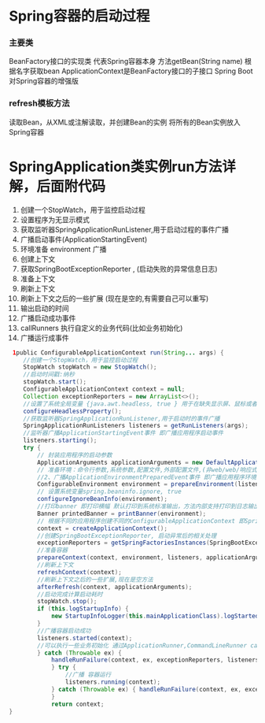 # Spring容器的启动过程

### 主要类
BeanFactory接口的实现类    代表Spring容器本身  方法getBean(String name) 根据名字获取bean
ApplicationContext是BeanFactory接口的子接口    Spring Boot对Spring容器的增强版

### refresh模板方法
读取Bean，从XML或注解读取，并创建Bean的实例
将所有的Bean实例放入Spring容器


# SpringApplication类实例run方法详解，后面附代码

1. 创建一个StopWatch，用于监控启动过程
2. 设置程序为无显示模式
3. 获取监听器SpringApplicationRunListener,用于启动过程的事件广播
4. 广播启动事件(ApplicationStartingEvent)
5. 环境准备 environment 广播
6. 创建上下文
7. 获取SpringBootExceptionReporter , (启动失败的异常信息日志)
8. 准备上下文
9. 刷新上下文
10. 刷新上下文之后的一些扩展 (现在是空的,有需要自己可以重写)
11. 输出启动的时间
12. 广播启动成功事件  
13. callRunners 执行自定义的业务代码(比如业务初始化)  
13. 广播运行成事件  

~~~java
 1public ConfigurableApplicationContext run(String... args) { 
    //创建一个StopWatch，用于监控启动过程 
    StopWatch stopWatch = new StopWatch(); 
    //启动时间戳:纳秒 
    stopWatch.start(); 
    ConfigurableApplicationContext context = null; 
    Collection exceptionReporters = new ArrayList<>(); 
    //设置了系统全局变量 {java.awt.headless, true } 用于在缺失显示屏、鼠标或者键盘时的系统配置,也就是Web服务 
    configureHeadlessProperty(); 
    //获取监听器SpringApplicationRunListener,用于启动时的事件广播 
    SpringApplicationRunListeners listeners = getRunListeners(args); 
    //监听器广播ApplicationStartingEvent事件 即广播应用程序启动事件
    listeners.starting(); 
    try { 
        // 封装应用程序的启动参数 
        ApplicationArguments applicationArguments = new DefaultApplicationArguments(args); 
        // 准备环境：命令行参数,系统参数,配置文件,外部配置文件,(非web/web/响应式web)项目环境
        //2、广播ApplicationEnvironmentPreparedEvent事件 即广播应用程序环境准备事件
        ConfigurableEnvironment environment = prepareEnvironment(listeners, applicationArguments); 
        // 设置系统变量spring.beaninfo.ignore, true 
        configureIgnoreBeanInfo(environment); 
        //打印banner 即打印横幅 默认打印到系统标准输出，方法内部支持打印到日志输出
        Banner printedBanner = printBanner(environment); 
        // 根据不同的应用程序创建不同的ConfigurableApplicationContext 即Spring容器的创建
        context = createApplicationContext(); 
        //创建SpringBootExceptionReporter, 启动异常后的相关处理 
        exceptionReporters = getSpringFactoriesInstances(SpringBootExceptionReporter.class, new Class[] { ConfigurableApplicationContext.class }, context); 
        //准备容器 
        prepareContext(context, environment, listeners, applicationArguments, printedBanner); 
        //刷新上下文 
        refreshContext(context); 
        //刷新上下文之后的一些扩展,现在是空方法 
        afterRefresh(context, applicationArguments); 
        //启动完成计算启动耗时 
        stopWatch.stop(); 
        if (this.logStartupInfo) { 
            new StartupInfoLogger(this.mainApplicationClass).logStarted(getApplicationLog(), stopWatch);
        } 
        //广播容器启动成功 
        listeners.started(context); 
        //可以执行一些业务初始化 通过ApplicationRunner,CommandLineRunner callRunners(context, applicationArguments); 
        } catch (Throwable ex) { 
            handleRunFailure(context, ex, exceptionReporters, listeners); throw new IllegalStateException(ex);
            } try { 
                //广播 容器运行 
                listeners.running(context); 
            } catch (Throwable ex) { handleRunFailure(context, ex, exceptionReporters, null); throw new IllegalStateException(ex); 
            } 
            return context; 
} 
~~~
 